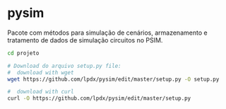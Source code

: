 # pysim
Pacote com métodos para simulação de cenários, armazenamento e tratamento de dados de simulação circuitos no PSIM.

```bash
cd projeto

# Download do arquivo setup.py file:
#  download with wget
wget https://github.com/lpdx/pysim/edit/master/setup.py -O setup.py

#  download with curl
curl -O https://github.com/lpdx/pysim/edit/master/setup.py
```
